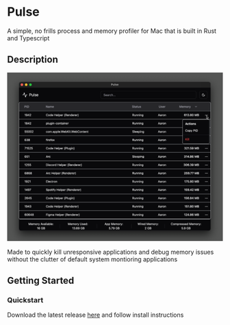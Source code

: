 # Pulse

A simple, no frills process and memory profiler for Mac that is built in Rust and Typescript

## Description

![Pulse Demo](.github/assets/pulse-readme-demo.png)

Made to quickly kill unresponsive applications and debug memory issues without the clutter of default system montioring applications

## Getting Started

### Quickstart

Download the latest release [here](https://github.com/aaron-wu1/Pulse/releases) and follow install instructions
